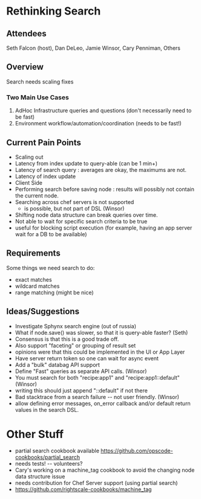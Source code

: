 Rethinking Search
=================

Attendees
---------
Seth Falcon (host), Dan DeLeo, Jamie Winsor, Cary Penniman, Others

Overview
--------
Search needs scaling fixes

###  Two Main Use Cases
 1. AdHoc Infrastructure queries and questions (don't necessarily need to be fast)
 2. Environment workflow/automation/coordination (needs to be fast!)

Current Pain Points
-------------------
 * Scaling out
  * Latency from index update to query-able (can be 1 min+)
  * Latency of search query : averages are okay, the maximums are not.
  * Latency of index update
 * Client Side
  * Performing search before saving node : results will possibly not contain the current node.
  * Searching across chef servers is not supported
    * is possible, but not part of DSL (Winsor)
 * Shifting node data structure can break queries over time.
 * Not able to wait for specific search criteria to be true
  * useful for blocking script execution (for example, having an app server wait for a DB to be available)


Requirements
------------
Some things we need search to do:
 * exact matches
 * wildcard matches
 * range matching (might be nice)

Ideas/Suggestions
-----------------
 * Investigate Sphynx search engine (out of russia)
 * What if node.save() was slower, so that it is query-able faster? (Seth)
  * Consensus is that this is a good trade off.
 * Also support "faceting" or grouping of result set 
  * opinions were that this could be implemented in the UI or App Layer
 * Have server return token so one can wait for async event
 * Add a "bulk" databag API support
 * Define "Fast" queries as separate API calls. (Winsor)
 * You must search for both "recipe:app1" and "recipe:app1::default" (Winsor)
  * writing this should just append "::default" if not there
 * Bad stacktrace from a search failure -- not user friendly. (Winsor)
  * allow defining error messages, on_error callback and/or default return values in the search DSL.

Other Stuff
===========
 * partial search cookbook available https://github.com/opscode-cookbooks/partial_search
  * needs tests! -- volunteers?
 * Cary's working on a machine_tag cookbook to avoid the changing node data structure issue
  * needs contribution for Chef Server support (using partial search)
  * https://github.com/rightscale-cookbooks/machine_tag
